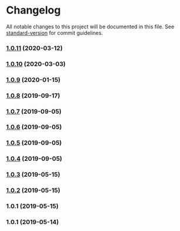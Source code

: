 # Changelog

All notable changes to this project will be documented in this file. See [standard-version](https://github.com/conventional-changelog/standard-version) for commit guidelines.

### [1.0.11](https://github.com/vue-viewer-editor/vve-element-theme/compare/v1.0.10...v1.0.11) (2020-03-12)



### [1.0.10](https://github.com/vue-viewer-editor/vve-element-theme/compare/v1.0.9...v1.0.10) (2020-03-03)



### [1.0.9](https://github.com/vue-viewer-editor/vve-element-theme/compare/v1.0.8...v1.0.9) (2020-01-15)



### [1.0.8](https://github.com/vue-viewer-editor/vve-element-theme/compare/v1.0.7...v1.0.8) (2019-09-17)



### [1.0.7](https://github.com/vue-viewer-editor/vve-element-theme/compare/v1.0.6...v1.0.7) (2019-09-05)



### [1.0.6](https://github.com/vue-viewer-editor/vve-element-theme/compare/v1.0.5...v1.0.6) (2019-09-05)



### [1.0.5](https://github.com/vue-viewer-editor/vve-element-theme/compare/v1.0.4...v1.0.5) (2019-09-05)



### [1.0.4](https://github.com/vue-viewer-editor/vve-element-theme/compare/v1.0.3...v1.0.4) (2019-09-05)



### [1.0.3](https://github.com/vue-viewer-editor/vve-element-theme/compare/v1.0.2...v1.0.3) (2019-05-15)



### [1.0.2](https://github.com/vue-viewer-editor/vve-element-theme/compare/v1.0.1...v1.0.2) (2019-05-15)



### 1.0.1 (2019-05-15)



### 1.0.1 (2019-05-14)
